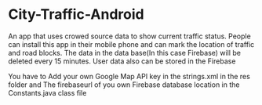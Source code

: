 # City-Traffic-Android
An app that uses crowed source data to show current traffic status. 
People can install this app in their mobile phone and can mark the location of traffic and road blocks. 
The data in the data base(In this case Firebase) will be deleted every 15 minutes.
User data also can be stored in the Firebase 

You have to Add your own Google Map API key in the strings.xml in the res folder
and
The firebaseurl of you own Firebase database location in the Constants.java class file
